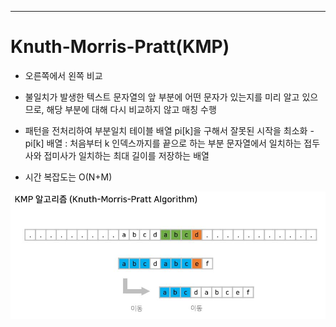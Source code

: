 <hr/>

# Knuth-Morris-Pratt(KMP)

- 오른쪽에서 왼쪽 비교

- 불일치가 발생한 텍스트 문자열의 앞 부분에 어떤 문자가 있는지를 미리 알고 있으므로, 해당 부분에 대해 다시 비교하지 않고 매칭 수행

- 패턴을 전처리하여 부분일치 테이블 배열 pi[k]을 구해서 잘못된 시작을 최소화
    -pi[k] 배열 : 처음부터 k 인덱스까지를 끝으로 하는 부분 문자열에서 일치하는 접두사와 접미사가 일치하는 최대 길이를 저장하는 배열

- 시간 복잡도는 O(N+M)

    
<img src="./img/KMP.JPG" alt="KMP">